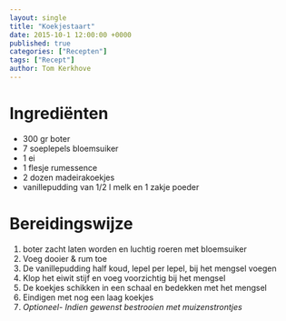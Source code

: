 ```yaml
---
layout: single
title: "Koekjestaart"
date: 2015-10-1 12:00:00 +0000
published: true
categories: ["Recepten"]
tags: ["Recept"]
author: Tom Kerkhove
---
```


# Ingrediënten

- 300 gr boter
- 7 soeplepels bloemsuiker
- 1 ei
- 1 flesje rumessence
- 2 dozen madeirakoekjes
- vanillepudding van 1/2 l melk en 1 zakje poeder

# Bereidingswijze

1. boter zacht laten worden en luchtig roeren met bloemsuiker
2. Voeg dooier & rum toe
3. De vanillepudding half koud, lepel per lepel, bij het mengsel voegen
4. Klop het eiwit stijf en voeg voorzichtig bij het mengsel
5. De koekjes schikken in een schaal en bedekken met het mengsel
6. Eindigen met nog een laag koekjes
7. _Optioneel-  Indien gewenst bestrooien met muizenstrontjes_